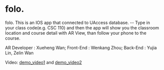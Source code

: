 # folo.

folo.  This is an IOS app that connected to UAccess database. --  Type in your class code(e.g. CSC 110) and then the app will show you the classroom location and course detail with AR View, than follow your phone to the course.

AR Developer : Xueheng Wan; Front-End : Wenkang Zhou; Back-End : Yujia Lin, Zelin Wan

Video: [demo_video1](https://youtu.be/VW0ThMj4Izk) and [demo_video2](https://youtu.be/6BFpfspfJs4)
